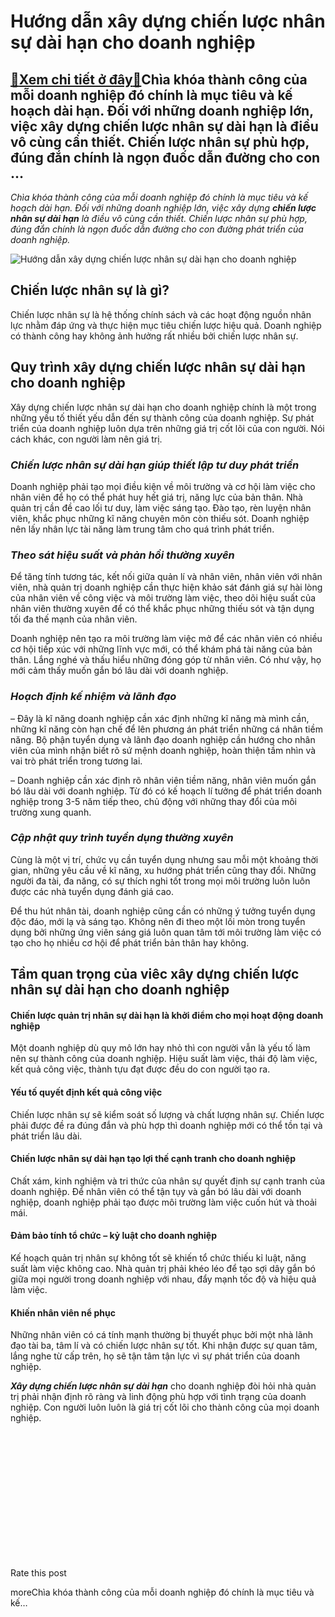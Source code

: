 Hướng dẫn xây dựng chiến lược nhân sự dài hạn cho doanh nghiệp
==============================================================

[:gift:Xem chi tiết ở đây:gift:](https://hddtvn.com/huong-dan-xay-dung-chien-luoc-nhan-su-dai-han-cho-doanh-nghiep/)Chìa khóa thành công của mỗi doanh nghiệp đó chính là mục tiêu và kế hoạch dài hạn. Đối với những doanh nghiệp lớn, việc xây dựng chiến lược nhân sự dài hạn là điều vô cùng cần thiết. Chiến lược nhân sự phù hợp, đúng đắn chính là ngọn đuốc dẫn đường cho con …
-------------------------------------------------------------------------------------------------------------------------------------------------------------------------------------------------------------------------------------------------------------------

*Chìa khóa thành công của mỗi doanh nghiệp đó chính là mục tiêu và kế hoạch dài hạn. Đối với những doanh nghiệp lớn, việc xây dựng* ***chiến lược nhân sự dài hạn*** *là điều vô cùng cần thiết. Chiến lược nhân sự phù hợp, đúng đắn chính là ngọn đuốc dẫn đường cho con đường phát triển của doanh nghiệp.*


![Hướng dẫn xây dựng chiến lược nhân sự dài hạn cho doanh nghiệp](https://hddtvn.com/wp-content/uploads/2021/01/human-resource-talent-management-recruitment-employee-successful-business-team-leader_20693-238.jpg)


Chiến lược nhân sự là gì?
-------------------------


Chiến lược nhân sự là hệ thống chính sách và các hoạt động nguồn nhân lực nhằm đáp ứng và thực hiện mục tiêu chiến lược hiệu quả. Doanh nghiệp có thành công hay không ảnh hưởng rất nhiều bởi chiến lược nhân sự.


Quy trình xây dựng chiến lược nhân sự dài hạn cho doanh nghiệp
--------------------------------------------------------------


Xây dựng chiến lược nhân sự dài hạn cho doanh nghiệp chính là một trong những yếu tố thiết yếu dẫn đến sự thành công của doanh nghiệp. Sự phát triển của doanh nghiệp luôn dựa trên những giá trị cốt lõi của con người. Nói cách khác, con người làm nên giá trị.


### *Chiến lược nhân sự dài hạn giúp t**hiết lập tư duy phát triển***


Doanh nghiệp phải tạo mọi điều kiện về môi trường và cơ hội làm việc cho nhân viên để họ có thể phát huy hết giá trị, năng lực của bản thân. Nhà quản trị cần đề cao lối tư duy, làm việc sáng tạo. Đào tạo, rèn luyện nhân viên, khắc phục những kĩ năng chuyên môn còn thiếu sót. Doanh nghiệp nên lấy nhân lực tài năng làm trung tâm cho quá trình phát triển.


### ***Theo sát hiệu suất và phản hồi thường xuyên***


Để tăng tính tương tác, kết nối giữa quản lí và nhân viên, nhân viên với nhân viên, nhà quản trị doanh nghiệp cần thực hiện khảo sát đánh giá sự hài lòng của nhân viên về công việc và môi trường làm việc, theo dõi hiệu suất của nhân viên thường xuyên để có thể khắc phục những thiếu sót và tận dụng tối đa thế mạnh của nhân viên.


Doanh nghiệp nên tạo ra môi trường làm việc mở để các nhân viên có nhiều cơ hội tiếp xúc với những lĩnh vực mới, có thể khám phá tài năng của bản thân. Lắng nghé và thấu hiểu những đóng góp từ nhân viên. Có như vậy, họ mới cảm thấy muốn gắn bó lâu dài với doanh nghiệp.


### ***Hoạch định kế nhiệm và lãnh đạo***


– Đây là kĩ năng doanh nghiệp cần xác định những kĩ năng mà mình cần, những kĩ năng còn hạn chế để lên phương án phát triển những cá nhân tiềm năng. Bộ phận tuyển dụng và lãnh đạo doanh nghiệp cần hướng cho nhân viên của mình nhận biết rõ sứ mệnh doanh nghiệp, hoàn thiện tầm nhìn và vai trò phát triển trong tương lai.


– Doanh nghiệp cần xác định rõ nhân viên tiềm năng, nhân viên muốn gắn bó lâu dài với doanh nghiệp. Từ đó có kế hoạch lí tưởng để phát triển doanh nghiệp trong 3-5 năm tiếp theo, chủ động với những thay đổi của môi trường xung quanh.


### ***Cập nhật quy trình tuyển dụng thường xuyên***


Cùng là một vị trí, chức vụ cần tuyển dụng nhưng sau mỗi một khoảng thời gian, những yêu cầu về kĩ năng, xu hướng phát triển cũng thay đổi. Những người đa tài, đa năng, có sự thích nghi tốt trong mọi môi trường luôn luôn được các nhà tuyển dụng đánh giá cao.


Để thu hút nhân tài, doanh nghiệp cũng cần có những ý tưởng tuyển dụng độc đáo, mới lạ và sáng tạo. Không nên đi theo một lối mòn trong tuyển dụng bởi những ứng viên sáng giá luôn quan tâm tới môi trường làm việc có tạo cho họ nhiều cơ hội để phát triển bản thân hay không.


Tầm quan trọng của viêc xây dựng chiến lược nhân sự dài hạn cho doanh nghiệp
----------------------------------------------------------------------------


#### Chiến lược quản trị nhân sự dài hạn là khởi điểm cho mọi hoạt động doanh nghiệp


Một doanh nghiệp dù quy mô lớn hay nhỏ thì con người vẫn là yếu tố làm nên sự thành công của doanh nghiệp. Hiệu suất làm việc, thái độ làm việc, kết quả công việc, thành tựu đạt được đều do con người tạo ra.


#### Yếu tố quyết định kết quả công việc


Chiến lược nhân sự sẽ kiểm soát số lượng và chất lượng nhân sự. Chiến lược phải được đề ra đúng đắn và phù hợp thì doanh nghiệp mới có thể tồn tại và phát triển lâu dài.


#### Chiến lược nhân sự dài hạn tạo lợi thế cạnh tranh cho doanh nghiệp


Chất xám, kinh nghiệm và tri thức của nhân sự quyết định sự cạnh tranh của doanh nghiệp. Để nhân viên có thể tận tụy và gắn bó lâu dài với doanh nghiệp, doanh nghiệp phải tạo được môi trường làm việc cuốn hút và thoải mái.


#### Đảm bảo tính tổ chức – kỷ luật cho doanh nghiệp


Kế hoạch quản trị nhân sự không tốt sẽ khiến tổ chức thiếu kỉ luật, năng suất làm việc không cao. Nhà quản trị phải khéo léo để tạo sợi dây gắn bó giữa mọi người trong doanh nghiệp với nhau, đẩy mạnh tốc độ và hiệu quả làm việc.


#### Khiến nhân viên nể phục


Những nhân viên có cá tính mạnh thường bị thuyết phục bởi một nhà lãnh đạo tài ba, tâm lí và có chiến lược nhân sự tốt. Khi nhận được sự quan tâm, lắng nghe từ cấp trên, họ sẽ tận tâm tận lực vì sự phát triển của doanh nghiệp.


***Xây dựng chiến lược nhân sự dài hạn*** cho doanh nghiệp đòi hỏi nhà quản trị phải nhận định rõ ràng và linh động phù hợp với tình trạng của doanh nghiệp. Con người luôn luôn là giá trị cốt lõi cho thành công của mọi doanh nghiệp.


 


 


 


 


 


 


 








































Rate this post


moreChìa khóa thành công của mỗi doanh nghiệp đó chính là mục tiêu và kế…

